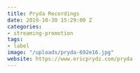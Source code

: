 ```yaml
---
title: Pryda Recordings
date: 2019-10-30 15:29:00 Z
categories:
- streaming-promotion
tags:
- label
image: "/uploads/pryda-692e16.jpg"
website: https://www.ericprydz.com/pryda
---
```


